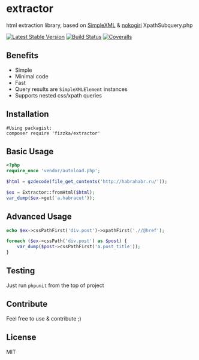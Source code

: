 # extractor
html extraction library, based on [SimpleXML](http://php.net/manual/en/book.simplexml.php) &amp; [nokogiri](https://github.com/olamedia/nokogiri) XpathSubquery.php

[![Latest Stable Version](https://img.shields.io/packagist/v/fizzka/extractor.svg?style=flat-square)](https://packagist.org/packages/fizzka/extractor)
[![Build Status](https://img.shields.io/travis/fizzka/extractor/master.svg?style=flat-square)](https://travis-ci.org/fizzka/extractor)
[![Coveralls](https://img.shields.io/coveralls/fizzka/extractor.svg)](https://coveralls.io/r/fizzka/extractor)

## Benefits
* Simple
* Minimal code
* Fast
* Query results are `SimpleXMLElement` instances
* Supports nested css/xpath queries

## Installation
```shell
#Using packagist:
composer require 'fizzka/extractor'
```

## Basic Usage
```php
<?php
require_once 'vendor/autoload.php';

$html = gzdecode(file_get_contents('http://habrahabr.ru/'));

$ex = Extractor::fromHtml($html);
var_dump($ex->get('a.habracut'));
```

## Advanced Usage
```php
echo $ex->cssPathFirst('div.post')->xpathFirst('.//@href');

foreach ($ex->cssPath('div.post') as $post) {
	var_dump($post->cssPathFirst('a.post_title'));
}
```

## Testing
Just run `phpunit` from the top of project

## Contribute
Feel free to use & contribute ;)

## License
MIT
